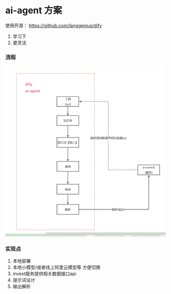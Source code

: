 # ai-agent 方案
使用开源： https://github.com/langgenius/dify
1. 学习下
2. 更灵活

### 流程
![ai-agent接入.png](../img/ai-agent接入.png)



### 实现点
1. 本地部署
2. 本地小模型/或者线上阿里云模型等 方便切换
3. invest服务提供相关数据接口api
4. 提示词设计
5. 输出解析

### 

